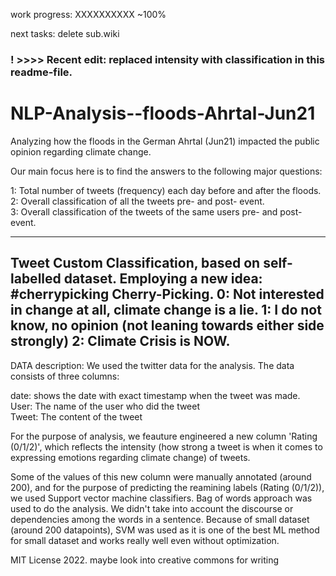 work progress:
XXXXXXXXXX ~100%

next tasks:
delete sub.wiki

### ! >>>> Recent edit: replaced intensity with classification in this readme-file.


# NLP-Analysis--floods-Ahrtal-Jun21
Analyzing how the floods in the German Ahrtal (Jun21) impacted the public opinion regarding climate change.

Our main focus here is to find the answers to the following major questions:

1: Total number of tweets (frequency) each day before and after the floods.                                                                                       
2: Overall classification of all the tweets pre- and post- event.                                                                                                
3: Overall classification of the tweets of the same users pre- and post- event.

---------
Tweet Custom Classification, based on self-labelled dataset. 
Employing a new idea: #cherrypicking Cherry-Picking.
0: Not interested in change at all, climate change is a lie.
1: I do not know, no opinion (not leaning towards either side strongly)
2: Climate Crisis is NOW.
---------


DATA description:
We used the twitter data for the analysis.
The data consists of three columns:

date: shows the date with exact timestamp when the tweet was made.                                                                                          
User: The name of the user who did the tweet                                                                                                                  
Tweet: The content of the tweet                                                                                                                               

For the purpose of analysis, we feauture engineered a new column 'Rating (0/1/2)', which reflects the intensity (how strong a tweet is when it comes to expressing emotions regarding climate change) of tweets.

Some of the values of this new column were manually annotated (around 200), and for the purpose of predicting the reamining labels (Rating (0/1/2)), we used Support vector machine classifiers. Bag of words approach was used to do the analysis. We didn't take into account the discourse or dependencies among the words in a sentence. Because of small dataset (around 200 datapoints), SVM was used as it is one of the best ML method for small dataset and works really well even without optimization.

MIT License 2022.
maybe look into creative commons for writing

